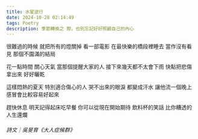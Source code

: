 ```yaml
---
title: 水星逆行
date: 2024-10-28 02:14:49
tags: Poetry
description: 季節轉換之 際，也別忘記好好照顧自己的內心
---
```

很難過的時候
就把所有的燈關掉
看一部電影
在最快樂的橋段裡睡去
當作沒有看見
那個不園滿的結局

花一點時間
關心天氣
當那個提醒大家的人
接下來幾天都不太會下雨
快點把悲傷拿出來
好好曬乾

這樣悶熱的夏天
特別適合傷心的人
哭不出來的眼淚
都變成汗水
讓他流一個晚上
感冒會比較容易好起來

趕快休息
明天記得起床吃早餐
你可以從現在開始期待
飲料杯的笑話
比你糟透的人生還爛

###### 詩文｜吳旻育《大人症候群》